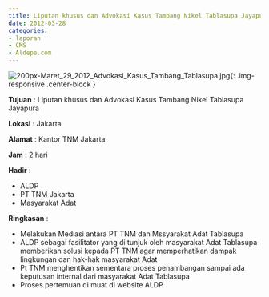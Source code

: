 ```yaml
---
title: Liputan khusus dan Advokasi Kasus Tambang Nikel Tablasupa Jayapura
date: 2012-03-28
categories:
- laporan
- CMS
- Aldepe.com
---
```


![200px-Maret_29_2012_Advokasi_Kasus_Tambang_Tablasupa.jpg](/uploads/200px-Maret_29_2012_Advokasi_Kasus_Tambang_Tablasupa.jpg){: .img-responsive .center-block }

**Tujuan** : Liputan khusus dan Advokasi Kasus Tambang Nikel Tablasupa Jayapura

**Lokasi** : Jakarta

**Alamat** : Kantor TNM Jakarta

**Jam** : 2 hari

**Hadir** : 
* ALDP
* PT TNM Jakarta
* Masyarakat Adat

**Ringkasan** : 
* Melakukan Mediasi antara PT TNM dan Mssyarakat Adat Tablasupa
* ALDP sebagai fasilitator yang di tunjuk oleh masyarakat Adat Tablasupa memberikan solusi kepada PT TNM agar memperhatikan dampak lingkungan dan hak-hak masyarakat Adat
* Pt TNM menghentikan sementara proses penambangan sampai ada keputusan internal dari masyarakat Adat Tablasupa
* Proses pertemuan di muat di website ALDP
